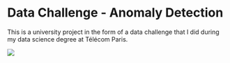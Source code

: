 # Data Challenge - Anomaly Detection

This is a university project in the form of a data challenge that I did during my data science degree at Télécom Paris.



<img src="https://latex.codecogs.com/gif.latex?O_t=\Sigma_{i=1} |x_i - x_{i+1}|" /> 
